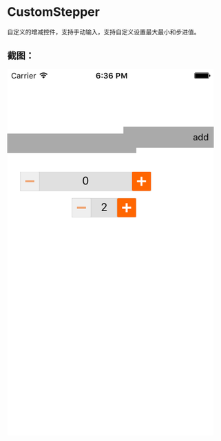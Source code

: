 # CustomStepper
自定义的增减控件，支持手动输入，支持自定义设置最大最小和步进值。

## 截图：
![Screenshots_Row1](https://github.com/flypigrmvb/CustomStepper/blob/master/ScreenShots/Simulator%20Screen%20Shot%202016%E5%B9%B42%E6%9C%8820%E6%97%A5%20%E4%B8%8B%E5%8D%886.36.23.png)
